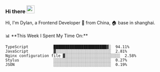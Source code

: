 ### Hi there <img src="https://media.giphy.com/media/hvRJCLFzcasrR4ia7z/giphy.gif" width="25px">

<!-- ![visitors](https://visitor-badge.glitch.me/badge?page_id=dislfyer.dislfyer) --!>

Hi, I'm Dylan, a Frontend Developer 🚀 from China, 🏠 base in shanghai.
<br/>
<br/>

📊 **This Week I Spent My Time On:**


<!--START_SECTION:waka-->

```text
TypeScript           ███████████████████████▓░  94.11%
JavaScript           ▓░░░░░░░░░░░░░░░░░░░░░░░░  2.81%
Nginx configuration file ▓░░░░░░░░░░░░░░░░░░░░░░░░  2.58%
Stylus               ░░░░░░░░░░░░░░░░░░░░░░░░░  0.27%
JSON                 ░░░░░░░░░░░░░░░░░░░░░░░░░  0.19%
```

<!--END_SECTION:waka-->

<!--
**About Me:**
 -->
